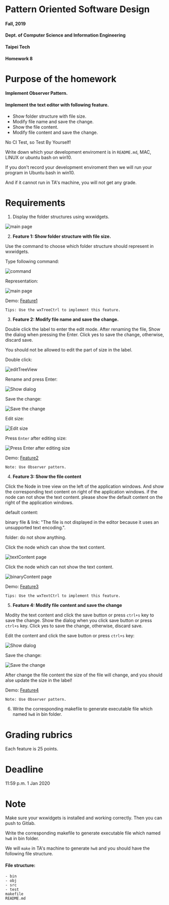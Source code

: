 # Pattern Oriented Software Design
#### Fall, 2019
#### Dept. of Computer Science and Information Engineering
#### Taipei Tech

#### Homework 8

# Purpose of the homework
####  Implement Observer Pattern.
####  Implement the text editor with following feature.
   * Show folder structure with file size.
   * Modify file name and save the change.
   * Show the file content.
   * Modify file content and save the change.

No CI Test, so Test By Yourself!

Write down which your development enviroment is in `README.md`, MAC, LINUX or ubuntu bash on win10.

If you don't record your development enviroment then we will run your program in Ubuntu bash in win10. 

And if it cannot run in TA's machine, you will not get any grade.

# Requirements
 1. Display the folder structures using wxwidgets.

 ![main page](/image/mainpage.png)

 2. **Feature 1: Show folder structure with file size.**

 Use the command to choose which folder structure should represent in wxwidgets.

 Type following command:

 ![command](/image/command.PNG)

 Representation:

 ![main page](/image/mainpage.png)

 Demo:
 [Feature1](https://drive.google.com/file/d/1HJukDp3vXKt0IG05xKubMKE-XEyXnKua/view?usp=sharing)

 `Tips: Use the wxTreeCtrl to implement this feature.`

 3. **Feature 2: Modify file name and save the change.**

 Double click the label to enter the edit mode.  After renaming the file, Show the dialog when pressing the Enter. Click yes to save the change, otherwise, discard save.

 You should not be allowed to edit the part of size in the label.

 Double click:

 ![editTreeView](/image/editTreeView.png)

 Rename and press Enter:

 ![Show dialog](/image/editTreeViewDialog.png)

 Save the change:


 ![Save the change](/image/SaveTheChangeInTreeView.png)

 Edit size:

 ![Edit size](/image/editSize.png)

 Press `Enter` after editing size:

 ![Press `Enter` after editing size](/image/pressEnterAfterEditSize.png)


 Demo:
 [Feature2](https://drive.google.com/file/d/1zJ2_eUUdu8mF-y0UMB2YE2a90CcmYhzz/view?usp=sharing)

 `Note: Use Observer pattern.`

 4. **Feature 3: Show the file content**

 Click the Node in tree view on the left of the application windows. And show the corresponding text content on right of the application windows. if the node can not show the text content. please show the default content on the right of the application windows.

 default content:
 
 binary file & link: "The file is not displayed in the editor because it uses an unsupported text encoding.".

 folder: do not show anything.

 Click the node which can show the text content.

 ![textContent page](/image/editViewShowTextfile.png)

 Click the node which can not show the text content.

 ![binaryContent page](/image/editViewShowBinaryfileDefaultValue.png)

 Demo:
 [Feature3](https://drive.google.com/file/d/1FhPhdp2hPRkcRN5gqjWMEMui4vtbp9JY/view?usp=sharing)

 `Tips: Use the wxTextCtrl to implement this feature.`

 5. **Feature 4: Modify file content and save the change**

 Modity the text content and click the save button or press `ctrl+s` key to save the change. Show the dialog when you click save button or press `ctrl+s` key. Click yes to save the change, otherwise, discard save.

 Edit the content and click the save button or press `ctrl+s` key:

 ![Show dialog](/image/editEditViewDialog.png)

 Save the change:

 ![Save the change](/image/SaveEditView.png)

 After change the file content the size of the file will change, and you should alse update the size in the label!

 Demo:
 [Feature4](https://drive.google.com/file/d/11sYX52X-NHpEnJR7U2_uvKJG5rqMBJXp/view?usp=sharing)

 `Note: Use Observer pattern.`

 6. Write the corresponding makefile to generate executable file which named `hw8` in bin folder.


# Grading rubrics
Each feature is 25 points.

# Deadline
11:59 p.m. 1 Jan  2020

# Note
Make sure your wxwidgets is installed and working correctly.
Then you can push to Gitlab.

Write the corresponding makefile to generate executable file which named `hw8` in bin folder.

We will `make` in TA's machine to generate `hw8` and you should have the following file structure.


#### File structure:

```
- bin
- obj
- src
- test
makefile
README.md
```